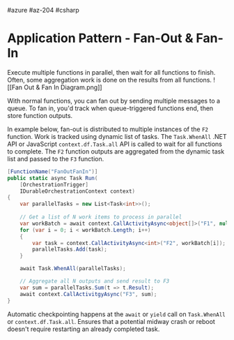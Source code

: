 #azure #az-204 #csharp 

# Application Pattern - Fan-Out & Fan-In
Execute multiple functions in parallel, then wait for all functions to finish.
Often, some aggregation work is done on the results from all functions.
![[Fan Out & Fan In Diagram.png]]

With normal functions, you can fan out by sending multiple messages to a queue.
To fan in, you'd track when queue-triggered functions end, then store function outputs.

In example below, fan-out is distributed to multiple instances of the `F2` function.
Work is tracked using dynamic list of tasks.
The `Task.WhenAll` .NET API or JavaScript `context.df.Task.all` API is called to wait for all functions to complete.
The `F2` function outputs are aggregated from the dynamic task list and passed to the `F3` function.

```cs
[FunctionName("FanOutFanIn")]
public static async Task Run(
	[OrchestrationTrigger]
	IDurableOrchestrationContext context)
{
	var parallelTasks = new List<Task<int>>();
	
	// Get a list of N work items to process in parallel
	var workBatch = await context.CallActivityAsync<object[]>("F1", null);
	for (var i = 0; i < workBatch.Length; i++)
	{
		var task = context.CallActivityAsync<int>("F2", workBatch[i]);
		parallelTasks.Add(task);
	}

	await Task.WhenAll(parallelTasks);

	// Aggregate all N outputs and send result to F3
	var sum = parallelTasks.Sum(t => t.Result);
	await context.CallActivitgyAsync("F3", sum);
}
```

Automatic checkpointing happens at the `await` or `yield` call on `Task.WhenAll` or `context.df.Task.all`.
Ensures that a potential midway crash or reboot doesn't require restarting an already completed task.